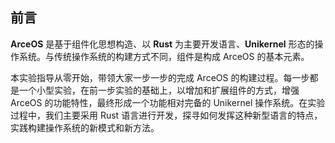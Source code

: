 ## 前言



**ArceOS** 是基于组件化思想构造、以 **Rust** 为主要开发语言、**Unikernel** 形态的操作系统。与传统操作系统的构建方式不同，组件是构成 ArceOS 的基本元素。

本实验指导从零开始，带领大家一步一步的完成 ArceOS 的构建过程。每一步都是一个小型实验，在前一步实验的基础上，以增加和扩展组件的方式，增强 ArceOS 的功能特性，最终形成一个功能相对完备的 Unikernel 操作系统。在实验过程中，我们主要采用 Rust 语言进行开发，探寻如何发挥这种新型语言的特点，实践构建操作系统的新模式和新方法。





<script src="https://utteranc.es/client.js"
        repo="OSLearning365/blog-issues"
        issue-term="pathname"
        theme="github-light"
        crossorigin="anonymous"
        async>
</script>
